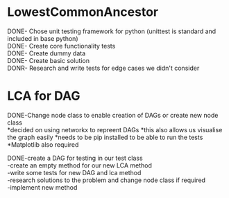 # LowestCommonAncestor
DONE- Chose unit testing framework for python (unittest is standard and included in base python)   
DONE- Create core functionality tests   
DONE- Create dummy data   
DONE- Create basic solution  
DONR- Research and write tests for edge cases we didn't consider  

# LCA for DAG
DONE-Change node class to enable creation of DAGs or create new node class  
	*decided on using networkx to repreent DAGs
	*this also allows us visualise the graph easily
	*needs to be pip installed to be able to run the tests
	*Matplotlib also required

DONE-create a DAG for testing in our test class  
-create an empty method for our new LCA method  
-write some tests for new DAG and lca method  
-research solutions to the problem and change node class if required  
-implement new method  